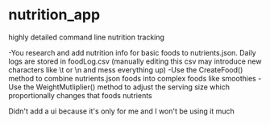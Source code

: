 # nutrition_app
highly detailed command line nutrition tracking

-You research and add nutrition info for basic foods to nutrients.json. Daily logs are stored in foodLog.csv (manually editing this csv may introduce new characters like \t or \n and mess everything up)
-Use the CreateFood() method to combine nutrients.json foods into complex foods like smoothies
-Use the WeightMutliplier() method to adjust the serving size which proportionally changes that foods nutrients

Didn't add a ui because it's only for me and I won't be using it much